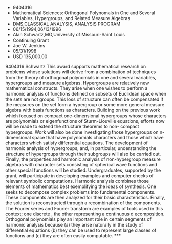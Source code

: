 
* 9404316
* Mathematical Sciences: Orthogonal Polynomals in One and Several Variables, Hypergroups, and Related Measure Algebras
* DMS,CLASSICAL ANALYSIS, ANALYSIS PROGRAM
* 06/15/1994,06/13/1996
* Alan Schwartz,MO,University of Missouri-Saint Louis
* Continuing Grant
* Joe W. Jenkins
* 05/31/1998
* USD 135,000.00

9404316 Schwartz This award supports mathematical research on problems whose
solutions will derive from a combination of techniques from the theory of
orthogonal polynomials in one and several variables, hypergroups and measure
algebras. Hypergroups are relatively new mathematical constructs. They arise
when one wishes to perform a harmonic analysis of functions defined on subsets
of Euclidean space when the sets are not groups. This loss of structure can
often be compensated if the measures on the set form a hypergroup or some more
general measure algebra with basis functions as characters. Building on the
previous work which focused on compact one-dimensional hypergroups whose
characters are polynomials or eigenfunctions of Sturm-Liouville equations,
efforts now will be made to extend the structure theorems to non- compact
hypergroups. Work will also be done investigating those hypergroups on
n-dimensional space that have polynomials characters and those which have
characters which satisfy differential equations. The development of harmonic
analysis of hypergroups, and, in particular, understanding the structure of
hypergroups through their subgroups will also be carried out. Finally, the
properties and harmonic analysis of non-hypergroup measure algebras with
character sets consisting of spherical wave functions and other special
functions will be studied. Undergraduates, supported by the grant, will
participate in developing examples and computer checks of relevant symbolic
computations. Harmonic analysis combines those elements of mathematics best
exemplifying the ideas of synthesis. One seeks to decompose complex problems
into fundamental components. These components are then analyzed for their basic
characteristics. Finally, the solution is reconstructed through a recombination
of the components. The Fourier series and Fourier transform are examples of
tools used in this context; one discrete , the other representing a continuous d
ecomposition. Orthogonal polynomials play an important role in certain segments
of harmonic analysis because (a) they arise naturally in the study of
differential equations (b) they can be used to represent large classes of
functions and (c) they are often easily computable. ***
